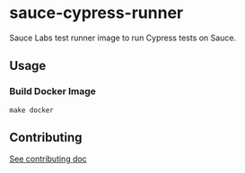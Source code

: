 # sauce-cypress-runner
Sauce Labs test runner image to run Cypress tests on Sauce.

## Usage

### Build Docker Image
`make docker`

## Contributing
[See contributing doc](/docs/CONTRIBUTING.md)
